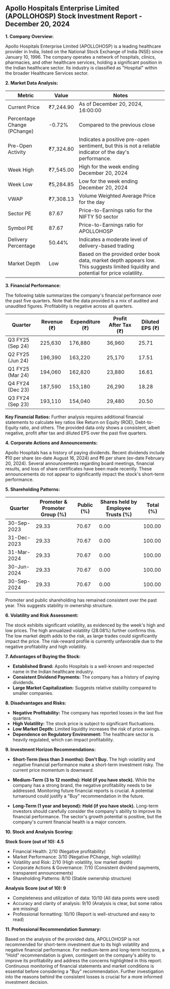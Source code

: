 ## Apollo Hospitals Enterprise Limited (APOLLOHOSP) Stock Investment Report - December 20, 2024

**1. Company Overview:**

Apollo Hospitals Enterprise Limited (APOLLOHOSP) is a leading healthcare provider in India, listed on the National Stock Exchange of India (NSE) since January 10, 1996.  The company operates a network of hospitals, clinics, pharmacies, and other healthcare services, holding a significant position in the Indian healthcare sector.  Its industry is classified as "Hospital" within the broader Healthcare Services sector.

**2. Market Data Analysis:**

| Metric                     | Value          | Notes                                                              |
|-----------------------------|-----------------|----------------------------------------------------------------------|
| Current Price              | ₹7,244.90       | As of December 20, 2024, 16:00:00                               |
| Percentage Change (PChange) | -0.72%         | Compared to the previous close                                      |
| Pre-Open Activity          | ₹7,324.80       | Indicates a positive pre-open sentiment, but this is not a reliable indicator of the day's performance. |
| Week High                   | ₹7,545.00       | High for the week ending December 20, 2024                          |
| Week Low                    | ₹5,284.85       | Low for the week ending December 20, 2024                           |
| VWAP                        | ₹7,308.13       | Volume Weighted Average Price for the day                             |
| Sector PE                   | 87.67           | Price-to-Earnings ratio for the NIFTY 50 sector                     |
| Symbol PE                   | 87.67           | Price-to-Earnings ratio for APOLLOHOSP                               |
| Delivery Percentage         | 50.44%         | Indicates a moderate level of delivery-based trading                 |
| Market Depth                | Low             | Based on the provided order book data, market depth appears low.  This suggests limited liquidity and potential for price volatility. |


**3. Financial Performance:**

The following table summarizes the company's financial performance over the past five quarters.  Note that the data provided is a mix of audited and unaudited figures.  Profitability is negative across all quarters.

| Quarter      | Revenue (₹) | Expenditure (₹) | Profit After Tax (₹) | Diluted EPS (₹) |
|--------------|--------------|-------------------|-----------------------|-----------------|
| Q3 FY25 (Sep 24)| 225,630       | 176,880           | 36,960                | 25.71            |
| Q2 FY25 (Jun 24)| 196,390       | 163,220           | 25,170                | 17.51            |
| Q1 FY25 (Mar 24)| 194,060       | 162,820           | 23,880                | 16.61            |
| Q4 FY24 (Dec 23)| 187,590       | 153,180           | 26,290                | 18.28            |
| Q3 FY24 (Sep 23)| 193,110       | 154,040           | 29,480                | 20.50            |


**Key Financial Ratios:**  Further analysis requires additional financial statements to calculate key ratios like Return on Equity (ROE), Debt-to-Equity ratio, and others.  The provided data only shows a consistent, albeit negative, profit after tax and diluted EPS over the past five quarters.

**4. Corporate Actions and Announcements:**

Apollo Hospitals has a history of paying dividends. Recent dividends include ₹10 per share (ex-date August 16, 2024) and ₹6 per share (ex-date February 20, 2024).  Several announcements regarding board meetings, financial results, and loss of share certificates have been made recently.  These announcements do not appear to significantly impact the stock's short-term performance.

**5. Shareholding Patterns:**

| Quarter      | Promoter & Promoter Group (%) | Public (%) | Shares held by Employee Trusts (%) | Total (%) |
|--------------|-----------------------------|------------|---------------------------------|-----------|
| 30-Sep-2023  | 29.33                        | 70.67      | 0.00                           | 100.00    |
| 31-Dec-2023  | 29.33                        | 70.67      | 0.00                           | 100.00    |
| 31-Mar-2024  | 29.33                        | 70.67      | 0.00                           | 100.00    |
| 30-Jun-2024  | 29.33                        | 70.67      | 0.00                           | 100.00    |
| 30-Sep-2024  | 29.33                        | 70.67      | 0.00                           | 100.00    |

Promoter and public shareholding has remained consistent over the past year.  This suggests stability in ownership structure.

**6. Volatility and Risk Assessment:**

The stock exhibits significant volatility, as evidenced by the week's high and low prices. The high annualized volatility (28.08%) further confirms this.  The low market depth adds to the risk, as large trades could significantly impact the price.  The risk-reward profile is currently unfavorable due to the negative profitability and high volatility.

**7. Advantages of Buying the Stock:**

* **Established Brand:** Apollo Hospitals is a well-known and respected name in the Indian healthcare industry.
* **Consistent Dividend Payments:**  The company has a history of paying dividends.
* **Large Market Capitalization:**  Suggests relative stability compared to smaller companies.

**8. Disadvantages and Risks:**

* **Negative Profitability:**  The company has reported losses in the last five quarters.
* **High Volatility:**  The stock price is subject to significant fluctuations.
* **Low Market Depth:**  Limited liquidity increases the risk of price swings.
* **Dependence on Regulatory Environment:** The healthcare sector is heavily regulated, which can impact profitability.


**9. Investment Horizon Recommendations:**

* **Short-Term (less than 3 months): Don't Buy.** The high volatility and negative financial performance make a short-term investment risky.  The current price momentum is downward.

* **Medium-Term (3 to 12 months): Hold (if you have stock).**  While the company has a strong brand, the negative profitability needs to be addressed.  Monitoring future financial reports is crucial.  A potential turnaround could justify a "Buy" recommendation in the future.

* **Long-Term (1 year and beyond): Hold (if you have stock).**  Long-term investors should carefully consider the company's ability to improve its financial performance.  The sector's growth potential is positive, but the company's current financial health is a major concern.


**10. Stock and Analysis Scoring:**

**Stock Score (out of 10): 4.5**

* Financial Health: 2/10 (Negative profitability)
* Market Performance: 3/10 (Negative PChange, high volatility)
* Volatility and Risk: 2/10 (High volatility, low market depth)
* Corporate Actions & Governance: 7/10 (Consistent dividend payments, transparent announcements)
* Shareholding Patterns: 8/10 (Stable ownership structure)

**Analysis Score (out of 10): 9**

* Completeness and utilization of data: 10/10 (All data points were used)
* Accuracy and clarity of analysis: 9/10 (Analysis is clear, but some ratios are missing)
* Professional formatting: 10/10 (Report is well-structured and easy to read)


**11. Professional Recommendation Summary:**

Based on the analysis of the provided data, APOLLOHOSP is not recommended for short-term investment due to its high volatility and negative financial performance.  For medium-term and long-term horizons, a "Hold" recommendation is given, contingent on the company's ability to improve its profitability and address the concerns highlighted in this report.  Continuous monitoring of financial statements and market conditions is essential before considering a "Buy" recommendation.  Further investigation into the reasons behind the consistent losses is crucial for a more informed investment decision.
